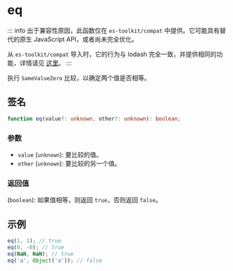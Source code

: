 # eq

::: info
出于兼容性原因，此函数仅在 `es-toolkit/compat` 中提供。它可能具有替代的原生 JavaScript API，或者尚未完全优化。

从 `es-toolkit/compat` 导入时，它的行为与 lodash 完全一致，并提供相同的功能，详情请见 [这里](../../../compatibility.md)。
:::

执行 `SameValueZero` 比较，以确定两个值是否相等。

## 签名

```typescript
function eq(value?: unknown, other?: unknown): boolean;
```

### 参数

- `value` (`unknown`): 要比较的值。
- `other` (`unknown`): 要比较的另一个值。

### 返回值

(`boolean`): 如果值相等，则返回 `true`，否则返回 `false`。

## 示例

```typescript
eq(1, 1); // true
eq(0, -0); // true
eq(NaN, NaN); // true
eq('a', Object('a')); // false
```
